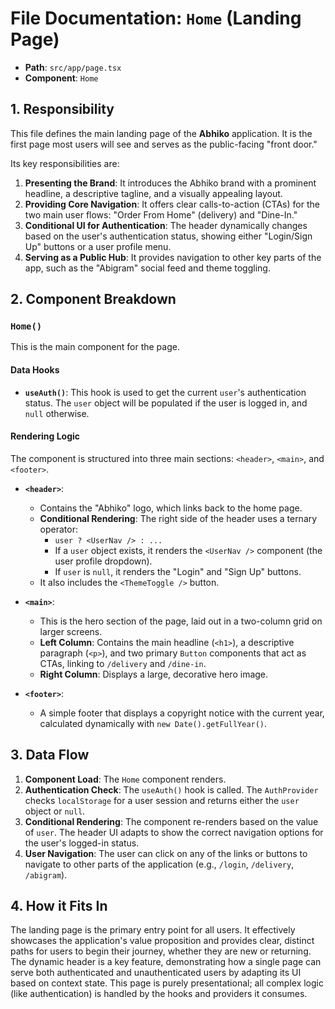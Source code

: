 
# File Documentation: `Home` (Landing Page)

-   **Path**: `src/app/page.tsx`
-   **Component**: `Home`

## 1. Responsibility

This file defines the main landing page of the **Abhiko** application. It is the first page most users will see and serves as the public-facing "front door."

Its key responsibilities are:
1.  **Presenting the Brand**: It introduces the Abhiko brand with a prominent headline, a descriptive tagline, and a visually appealing layout.
2.  **Providing Core Navigation**: It offers clear calls-to-action (CTAs) for the two main user flows: "Order From Home" (delivery) and "Dine-In."
3.  **Conditional UI for Authentication**: The header dynamically changes based on the user's authentication status, showing either "Login/Sign Up" buttons or a user profile menu.
4.  **Serving as a Public Hub**: It provides navigation to other key parts of the app, such as the "Abigram" social feed and theme toggling.

## 2. Component Breakdown

### `Home()`

This is the main component for the page.

#### Data Hooks
-   **`useAuth()`**: This hook is used to get the current `user`'s authentication status. The `user` object will be populated if the user is logged in, and `null` otherwise.

#### Rendering Logic

The component is structured into three main sections: `<header>`, `<main>`, and `<footer>`.

-   **`<header>`**:
    -   Contains the "Abhiko" logo, which links back to the home page.
    -   **Conditional Rendering**: The right side of the header uses a ternary operator:
        -   `user ? <UserNav /> : ...`
        -   If a `user` object exists, it renders the `<UserNav />` component (the user profile dropdown).
        -   If `user` is `null`, it renders the "Login" and "Sign Up" buttons.
    -   It also includes the `<ThemeToggle />` button.

-   **`<main>`**:
    -   This is the hero section of the page, laid out in a two-column grid on larger screens.
    -   **Left Column**: Contains the main headline (`<h1>`), a descriptive paragraph (`<p>`), and two primary `Button` components that act as CTAs, linking to `/delivery` and `/dine-in`.
    -   **Right Column**: Displays a large, decorative hero image.

-   **`<footer>`**:
    -   A simple footer that displays a copyright notice with the current year, calculated dynamically with `new Date().getFullYear()`.

## 3. Data Flow

1.  **Component Load**: The `Home` component renders.
2.  **Authentication Check**: The `useAuth()` hook is called. The `AuthProvider` checks `localStorage` for a user session and returns either the `user` object or `null`.
3.  **Conditional Rendering**: The component re-renders based on the value of `user`. The header UI adapts to show the correct navigation options for the user's logged-in status.
4.  **User Navigation**: The user can click on any of the links or buttons to navigate to other parts of the application (e.g., `/login`, `/delivery`, `/abigram`).

## 4. How it Fits In

The landing page is the primary entry point for all users. It effectively showcases the application's value proposition and provides clear, distinct paths for users to begin their journey, whether they are new or returning. The dynamic header is a key feature, demonstrating how a single page can serve both authenticated and unauthenticated users by adapting its UI based on context state. This page is purely presentational; all complex logic (like authentication) is handled by the hooks and providers it consumes.

